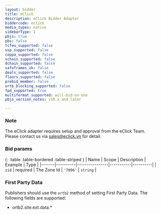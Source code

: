 ```yaml
---
layout: bidder
title: eClick
description: eClick Bidder Adaptor
biddercode: eclick
media_types: native
sidebarType: 1
pbjs: true
pbs: false
tcfeu_supported: false
usp_supported: false
coppa_supported: false
schain_supported: false
dchain_supported: false
safeframes_ok: false
deals_supported: false
floors_supported: false
prebid_member: false
ortb_blocking_supported: false
fpd_supported: true
multiformat_supported: will-bid-on-one
pbjs_version_notes: v10.x and later

---
```


### Note

The eClick adapter requires setup and approval from the eClick Team. Please contact us via <sales@eclick.vn> for detail.

### Bid params

{: .table .table-bordered .table-striped }
| Name  | Scope    | Description    | Example   | Type     |
|-------|----------|----------------|-----------|----------|
| `zid` | required | The Zone Id    | `'7096'`  | `string` |

### First Party Data

Publishers should use the `ortb2` method of setting First Party Data. The following fields are supported:

- ortb2.site.ext.data.*
